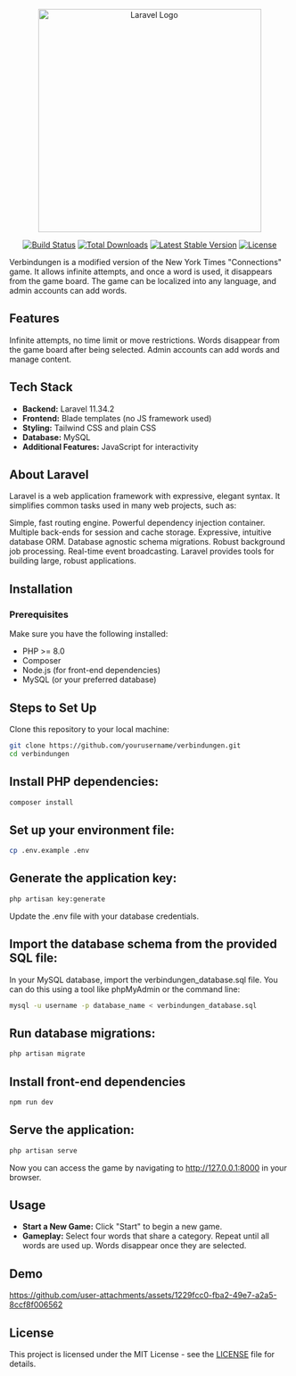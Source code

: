 <p align="center"><a href="https://laravel.com" target="_blank"><img src="https://raw.githubusercontent.com/laravel/art/master/logo-lockup/5%20SVG/2%20CMYK/1%20Full%20Color/laravel-logolockup-cmyk-red.svg" width="400" alt="Laravel Logo"></a></p> <p align="center"> <a href="https://github.com/laravel/framework/actions"><img src="https://github.com/laravel/framework/workflows/tests/badge.svg" alt="Build Status"></a> <a href="https://packagist.org/packages/laravel/framework"><img src="https://img.shields.io/packagist/dt/laravel/framework" alt="Total Downloads"></a> <a href="https://packagist.org/packages/laravel/framework"><img src="https://img.shields.io/packagist/v/laravel/framework" alt="Latest Stable Version"></a> <a href="https://packagist.org/packages/laravel/framework"><img src="https://img.shields.io/packagist/l/laravel/framework" alt="License"></a> </p>
Verbindungen is a modified version of the New York Times "Connections" game. It allows infinite attempts, and once a word is used, it disappears from the game board. The game can be localized into any language, and admin accounts can add words.

## Features
Infinite attempts, no time limit or move restrictions.
Words disappear from the game board after being selected.
Admin accounts can add words and manage content.
## Tech Stack
- **Backend:** Laravel 11.34.2
- **Frontend:** Blade templates (no JS framework used)
- **Styling:** Tailwind CSS and plain CSS
- **Database:** MySQL
- **Additional Features:** JavaScript for interactivity
## About Laravel
Laravel is a web application framework with expressive, elegant syntax. It simplifies common tasks used in many web projects, such as:

Simple, fast routing engine.
Powerful dependency injection container.
Multiple back-ends for session and cache storage.
Expressive, intuitive database ORM.
Database agnostic schema migrations.
Robust background job processing.
Real-time event broadcasting.
Laravel provides tools for building large, robust applications.

## Installation

### Prerequisites
Make sure you have the following installed:
- PHP >= 8.0
- Composer
- Node.js (for front-end dependencies)
- MySQL (or your preferred database)
## Steps to Set Up
Clone this repository to your local machine:

```bash
git clone https://github.com/yourusername/verbindungen.git
cd verbindungen
```
## Install PHP dependencies:


```bash
composer install
```

## Set up your environment file:

```bash
cp .env.example .env
```

## Generate the application key:
```bash
php artisan key:generate
```

Update the .env file with your database credentials.

## Import the database schema from the provided SQL file:

In your MySQL database, import the verbindungen_database.sql file. You can do this using a tool like phpMyAdmin or the command line:

```bash
mysql -u username -p database_name < verbindungen_database.sql
```

## Run database migrations:

```bash
php artisan migrate
```


## Install front-end dependencies
```bash
npm run dev
```
## Serve the application:

```bash
php artisan serve
```
Now you can access the game by navigating to http://127.0.0.1:8000 in your browser.

## Usage
- **Start a New Game:** Click "Start" to begin a new game.
- **Gameplay:** Select four words that share a category. Repeat until all words are used up. Words disappear once they are selected.

## Demo
https://github.com/user-attachments/assets/1229fcc0-fba2-49e7-a2a5-8ccf8f006562

## License
This project is licensed under the MIT License - see the [LICENSE](LICENSE) file for details.


